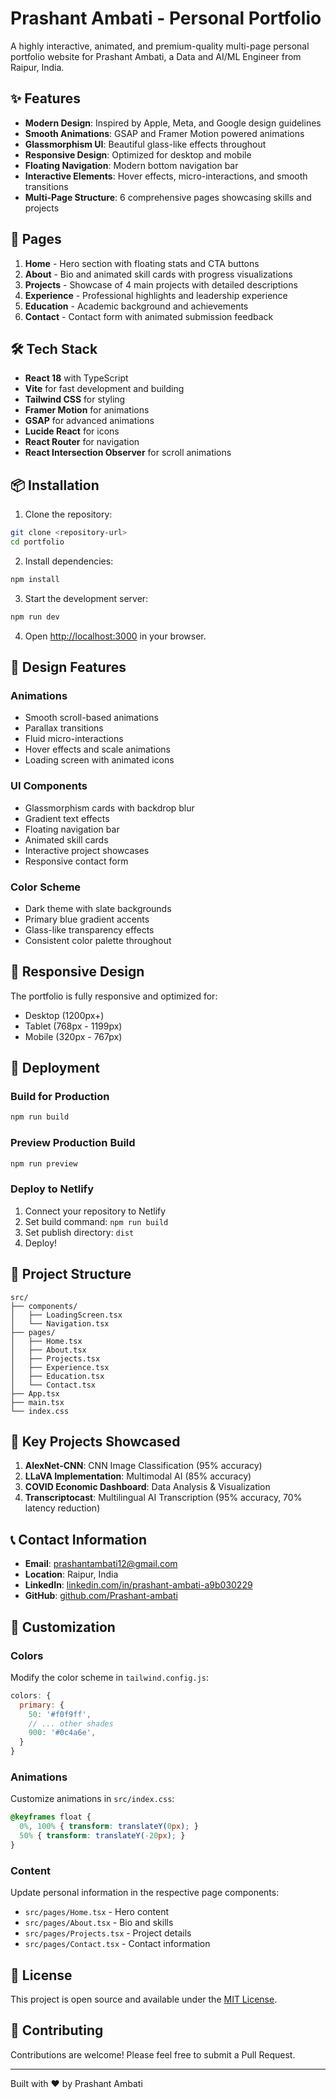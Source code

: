 # Prashant Ambati - Personal Portfolio

A highly interactive, animated, and premium-quality multi-page personal portfolio website for Prashant Ambati, a Data and AI/ML Engineer from Raipur, India.

## ✨ Features

- **Modern Design**: Inspired by Apple, Meta, and Google design guidelines
- **Smooth Animations**: GSAP and Framer Motion powered animations
- **Glassmorphism UI**: Beautiful glass-like effects throughout
- **Responsive Design**: Optimized for desktop and mobile
- **Floating Navigation**: Modern bottom navigation bar
- **Interactive Elements**: Hover effects, micro-interactions, and smooth transitions
- **Multi-Page Structure**: 6 comprehensive pages showcasing skills and projects

## 🚀 Pages

1. **Home** - Hero section with floating stats and CTA buttons
2. **About** - Bio and animated skill cards with progress visualizations
3. **Projects** - Showcase of 4 main projects with detailed descriptions
4. **Experience** - Professional highlights and leadership experience
5. **Education** - Academic background and achievements
6. **Contact** - Contact form with animated submission feedback

## 🛠️ Tech Stack

- **React 18** with TypeScript
- **Vite** for fast development and building
- **Tailwind CSS** for styling
- **Framer Motion** for animations
- **GSAP** for advanced animations
- **Lucide React** for icons
- **React Router** for navigation
- **React Intersection Observer** for scroll animations

## 📦 Installation

1. Clone the repository:
```bash
git clone <repository-url>
cd portfolio
```

2. Install dependencies:
```bash
npm install
```

3. Start the development server:
```bash
npm run dev
```

4. Open [http://localhost:3000](http://localhost:3000) in your browser.

## 🎨 Design Features

### Animations
- Smooth scroll-based animations
- Parallax transitions
- Fluid micro-interactions
- Hover effects and scale animations
- Loading screen with animated icons

### UI Components
- Glassmorphism cards with backdrop blur
- Gradient text effects
- Floating navigation bar
- Animated skill cards
- Interactive project showcases
- Responsive contact form

### Color Scheme
- Dark theme with slate backgrounds
- Primary blue gradient accents
- Glass-like transparency effects
- Consistent color palette throughout

## 📱 Responsive Design

The portfolio is fully responsive and optimized for:
- Desktop (1200px+)
- Tablet (768px - 1199px)
- Mobile (320px - 767px)

## 🚀 Deployment

### Build for Production
```bash
npm run build
```

### Preview Production Build
```bash
npm run preview
```

### Deploy to Netlify
1. Connect your repository to Netlify
2. Set build command: `npm run build`
3. Set publish directory: `dist`
4. Deploy!

## 📄 Project Structure

```
src/
├── components/
│   ├── LoadingScreen.tsx
│   └── Navigation.tsx
├── pages/
│   ├── Home.tsx
│   ├── About.tsx
│   ├── Projects.tsx
│   ├── Experience.tsx
│   ├── Education.tsx
│   └── Contact.tsx
├── App.tsx
├── main.tsx
└── index.css
```

## 🎯 Key Projects Showcased

1. **AlexNet-CNN**: CNN Image Classification (95% accuracy)
2. **LLaVA Implementation**: Multimodal AI (85% accuracy)
3. **COVID Economic Dashboard**: Data Analysis & Visualization
4. **Transcriptocast**: Multilingual AI Transcription (95% accuracy, 70% latency reduction)

## 📞 Contact Information

- **Email**: prashantambati12@gmail.com
- **Location**: Raipur, India
- **LinkedIn**: [linkedin.com/in/prashant-ambati-a9b030229](https://linkedin.com/in/prashant-ambati-a9b030229)
- **GitHub**: [github.com/Prashant-ambati](https://github.com/Prashant-ambati)

## 🎨 Customization

### Colors
Modify the color scheme in `tailwind.config.js`:
```javascript
colors: {
  primary: {
    50: '#f0f9ff',
    // ... other shades
    900: '#0c4a6e',
  }
}
```

### Animations
Customize animations in `src/index.css`:
```css
@keyframes float {
  0%, 100% { transform: translateY(0px); }
  50% { transform: translateY(-20px); }
}
```

### Content
Update personal information in the respective page components:
- `src/pages/Home.tsx` - Hero content
- `src/pages/About.tsx` - Bio and skills
- `src/pages/Projects.tsx` - Project details
- `src/pages/Contact.tsx` - Contact information

## 📝 License

This project is open source and available under the [MIT License](LICENSE).

## 🤝 Contributing

Contributions are welcome! Please feel free to submit a Pull Request.

---

Built with ❤️ by Prashant Ambati 